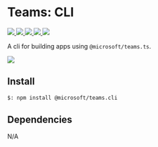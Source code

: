# Teams: CLI

<p>
    <a href="https://www.npmjs.com/package/@microsoft/teams.cli" target="_blank">
        <img src="https://img.shields.io/npm/v/@microsoft/teams.cli/latest" />
    </a>
    <a href="https://www.npmjs.com/package/@microsoft/teams.cli?activeTab=code" target="_blank">
        <img src="https://img.shields.io/bundlephobia/min/@microsoft/teams.cli" />
    </a>
    <a href="https://www.npmjs.com/package/@microsoft/teams.cli?activeTab=dependencies" target="_blank">
        <img src="https://img.shields.io/librariesio/release/npm/@microsoft/teams.cli" />
    </a>
    <a href="https://www.npmjs.com/package/@microsoft/teams.cli" target="_blank">
        <img src="https://img.shields.io/npm/dw/@microsoft/teams.cli" />
    </a>
    <a href="https://microsoft.github.io/teams-ai" target="_blank">
        <img src="https://img.shields.io/badge/📖 docs-open-blue" />
    </a>
</p>

A cli for building apps using `@microsoft/teams.ts`.

<a href="https://microsoft.github.io/teams-ai" target="_blank">
    <img src="https://img.shields.io/badge/📖 Getting Started-blue?style=for-the-badge" />
</a>

## Install

```bash
$: npm install @microsoft/teams.cli
```

## Dependencies

N/A

